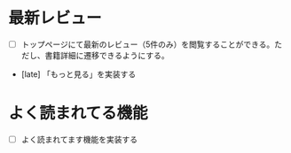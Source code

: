# 最新レビュー

- [ ] トップページにて最新のレビュー（5件のみ）を閲覧することができる。ただし、書籍詳細に遷移できるようにする。
- [late] 「もっと見る」を実装する


# よく読まれてる機能

- [ ] よく読まれてます機能を実装する